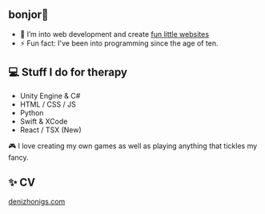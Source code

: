 ## bonjor👋

- 🌱 I’m into web development and create [fun little websites](https://dens.dev)
- ⚡ Fun fact: I've been into programming since the age of ten.

## 💻 Stuff I do for therapy
- Unity Engine & C#
- HTML / CSS / JS
- Python
- Swift & XCode
- React / TSX (New)

🎮 I love creating my own games as well as playing anything that tickles my fancy.

## ✨ CV
[denizhonigs.com](https://denizhonigs.com)
